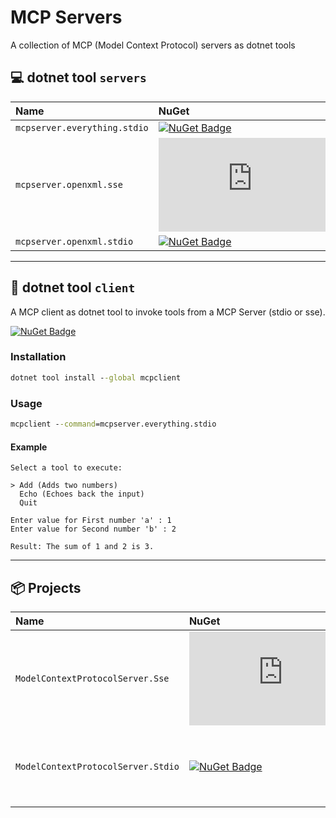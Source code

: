 ﻿# MCP Servers
A collection of MCP (Model Context Protocol) servers as dotnet tools


## 💻 dotnet tool `servers`
| Name | NuGet | Info
| :- | :- | :- 
| `mcpserver.everything.stdio` | [![NuGet Badge](https://img.shields.io/nuget/v/mcpserver.everything.stdio)](https://www.nuget.org/packages/mcpserver.everything.stdio)
| `mcpserver.openxml.sse` | [![NuGet Badge](https://img.shields.io/nuget/v/mcpserver.openxml.sse)](https://www.nuget.org/packages/mcpserver.openxml.sse)
| `mcpserver.openxml.stdio` | [![NuGet Badge](https://img.shields.io/nuget/v/mcpserver.openxml.stdio)](https://www.nuget.org/packages/mcpserver.openxml.stdio)

<hr>

## 📱 dotnet tool `client`
A MCP client as dotnet tool to invoke tools from a MCP Server (stdio or sse).

[![NuGet Badge](https://img.shields.io/nuget/v/mcpclient)](https://www.nuget.org/packages/mcpclient)

### Installation
``` cmd
dotnet tool install --global mcpclient
```

### Usage
``` cmd
mcpclient --command=mcpserver.everything.stdio
```

#### Example
``` raw
Select a tool to execute:

> Add (Adds two numbers)
  Echo (Echoes back the input)
  Quit

Enter value for First number 'a' : 1
Enter value for Second number 'b' : 2

Result: The sum of 1 and 2 is 3.
```


<hr>

## 📦 Projects
| Name | NuGet | Info
| :- | :- | :- 
| `ModelContextProtocolServer.Sse` | [![NuGet Badge](https://img.shields.io/nuget/v/ModelContextProtocolServer.Sse)](https://www.nuget.org/packages/ModelContextProtocolServer.Sse) | Common framework for building a Sse MCP server.
| `ModelContextProtocolServer.Stdio` | [![NuGet Badge](https://img.shields.io/nuget/v/ModelContextProtocolServer.Stdio)](https://www.nuget.org/packages/ModelContextProtocolServer.Stdio) | Common framework for building a Stdio MCP server.